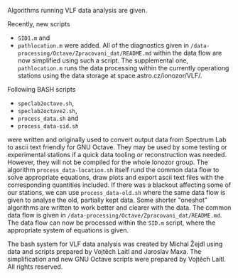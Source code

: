 

Algorithms running VLF data analysis are given.

Recently, new scripts 
* `SID1.m` and 
* `pathlocation.m` 
were added. All of the diagnostics given in `/data-processing/Octave/Zpracovani_dat/README.md` within the data flow are now simplified using such a script. The supplemental one, `pathlocation.m`  runs the data processing within the currently operationg stations using the data storage at space.astro.cz/ionozor/VLF/.

Following BASH scripts 
* `speclab2octave.sh`, 
* `speclab2octave2.sh`, 
* `process_data.sh` and 
* `process_data-sid.sh`

were written and originally used to convert output data from Spectrum Lab to ascii text friendly for GNU Octave. They may be used by some testing or experimental stations if a quick data tooling or reconstruction was needed. However, they will not be compiled for the whole Ionozor group.
The algorithm `process_data-location.sh` itself rund the common data flow to solve appropriate equations, draw plots and export ascii text files with the corresponding quantities included.
If there was a blackout affecting some of our stations, we can use `process_data-old.sh` where the same data flow is given to analyse the old, partially kept data.
Some shorter "oneshot" algorithms are written to work better and clearer with the data.
The common data flow is given in `/data-processing/Octave/Zpracovani_dat/README.md`.
The data flow can now be processed within the `SID.m` script, where the appropriate system of equations is given.

The bash system for VLF data analysis was created by Michal Žejdl using data and scripts prepared by Vojtěch Laitl and Jaroslav Maxa. The simplification and new GNU Octave scripts were prepared by Vojtěch Laitl.
All rights reserved.


